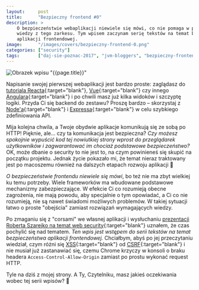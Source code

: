 ```yaml
---
layout:     post
title:      "Bezpieczny frontend #0"
description: >
    O bezpieczeństwie webaplikacji niewiele się mówi, co nie pomaga w poszerzaniu
    wiedzy z tego zarkesu. Tym wpisem zaczynam serię tekstów na temat bezpieczeństwa
    aplikacji frontendowej. 
image:      "/images/covers/bezpieczny-frontend-0.png"
categories: ["security"]
tags:       ["daj-sie-poznac-2017", "jvm-bloggers", "bezpieczny-frontend", "security", "frontend", "web", "http", "csrf", "xss"]
---
```


![Obrazek wpisu "{{page.title}}"]( /images/covers/bezpieczny-frontend-0.png )

Napisanie swojej pierwszej webaplikacji jest bardzo proste: zaglądasz do
 [tutoriala Reacta]( https://facebook.github.io/react/tutorial/tutorial.html){:target="blank"},
 [Vue]( https://vuejs.org/v2/guide/ ){:target="blank"} czy innego 
 [Angulara]( https://angular.io/docs/ts/latest/quickstart.html ){:target="blank"}
 i po chwili masz już kilka widoków i szczyptę logiki. Przyda Ci się backend do zestawu?
 Proszę bardzo &ndash; skorzystaj z 
 [Node'a]( https://nodejs.org/en/ ){:target="blank"}
 i [Expressa]( https://expressjs.com/en/starter/installing.html ){:target="blank"}
 w celu szybkiego zdefiniowania API.
 
Mija kolejna chwila, a Twoje obydwie aplikacje komunikują się ze sobą po HTTP! Pięknie,
 ale&hellip; czy ta komunikacja jest bezpieczna? *Czy możesz spokojnie wypuścić kod tej
 nowiutkiej strony wprost do przeglądarek użytkowników i zagwarantować im chociaż
 podstawowe bezpieczeństwo?* OK, może dbanie o security to nie jest to,
 na czym powinieneś się skupić na początku projektu. Jednak życie pokazało mi,
 że temat nieraz traktowany jest po macoszemu również na dalszych etapach
 rozwoju aplikacji 🙁
 
*O bezpieczeństwie frontendu niewiele się mówi*, bo też nie ma zbyt wielkiej ku
 temu potrzeby. Wiele frameworków ma wbudowane podstawowe
 mechanizmy zabezpieczające. W efekcie Ci co rozumieją obecne zagrożenia,
 nie mają powodu, aby specjalnie o tym opowiadać, a Ci co nie rozumieją, nie
 są nawet świadomi możliwych problemów. W takiej sytuacji łatwo o proste "obejścia"
 zamiast rozwiązań wymagających wiedzy. 
  
Po zmaganiu się z "corsami" we własnej aplikacji i wysłuchaniu
 [prezentacji Roberta Szarejko na temat web security]( https://www.meetup.com/Warszawa-JUG/events/238022619/ ){:target="blank"}
 uznałem, że czas pochylić się nad tematem. *Ten wpis jest wstępem do serii
 tekstów na temat bezpieczeństwa aplikacji frontendowej.*
 Chciałbym, abyś po jej przeczytaniu wiedział, czym różni się
 [XSS]( https://en.wikipedia.org/wiki/Cross-site_scripting ){:target="blank"} od
 [CSRF]( https://en.wikipedia.org/wiki/Cross-site_request_forgery ){:target="blank"}
 i nie musiał już zastanawiać się, czemu Chrome krzyczy w konsoli o braku
 headera `Access-Control-Allow-Origin` zamiast po prostu wykonać request HTTP.

Tyle na dziś z mojej strony. A Ty, Czytelniku, masz jakieś oczekiwania wobec tej
 serii wpisów? 🙂
